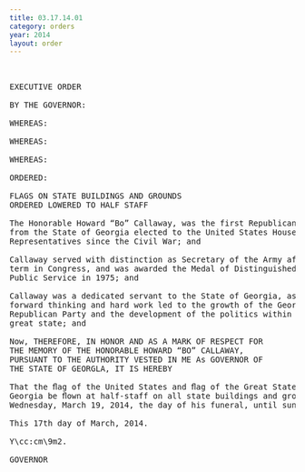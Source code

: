 ```yaml
---
title: 03.17.14.01
category: orders
year: 2014
layout: order
---
```


<pre> 

EXECUTIVE ORDER

BY THE GOVERNOR:

WHEREAS:

WHEREAS:

WHEREAS:

ORDERED:

FLAGS ON STATE BUILDINGS AND GROUNDS
ORDERED LOWERED TO HALF STAFF

The Honorable Howard “Bo” Callaway, was the first Republican
from the State of Georgia elected to the United States House of
Representatives since the Civil War; and

Callaway served with distinction as Secretary of the Army after his
term in Congress, and was awarded the Medal of Distinguished
Public Service in 1975; and

Callaway was a dedicated servant to the State of Georgia, as his
forward thinking and hard work led to the growth of the Georgia
Republican Party and the development of the politics within this
great state; and

Now, THEREFORE, IN HONOR AND AS A MARK OF RESPECT FOR
THE MEMORY OF THE HONORABLE HOWARD “BO” CALLAWAY,
PURSUANT TO THE AUTHORITY VESTED IN ME As GOVERNOR OF
THE STATE OF GEORGLA, IT IS HEREBY

That the ﬂag of the United States and ﬂag of the Great State of
Georgia be ﬂown at half-staff on all state buildings and grounds on
Wednesday, March 19, 2014, the day of his funeral, until sunset.

This 17th day of March, 2014.

Y\cc:cm\9m2.

GOVERNOR

</pre>
